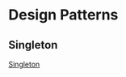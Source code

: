 # Design Patterns

## Singleton

[Singleton](./src/main/java/com/example/singleton/README.md "singleton readme")
